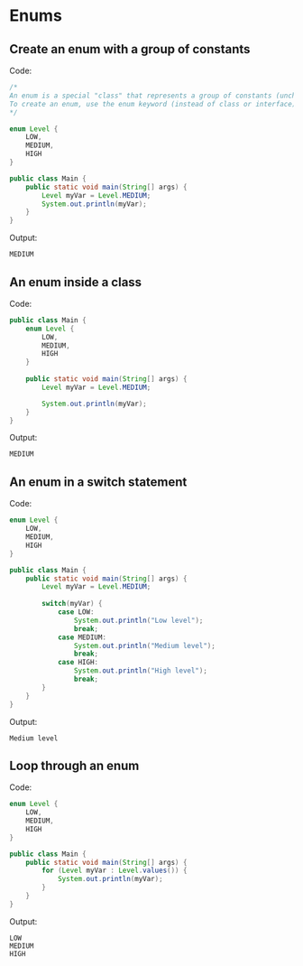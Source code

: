 # Enums

## Create an enum with a group of constants

Code:

```java
/*
An enum is a special "class" that represents a group of constants (unchangeable variables, like final variables).
To create an enum, use the enum keyword (instead of class or interface), and separate the constants with a comma. Note that they should be in uppercase letters.
*/

enum Level {
    LOW,
    MEDIUM,
    HIGH
}

public class Main {
    public static void main(String[] args) { 
        Level myVar = Level.MEDIUM; 
        System.out.println(myVar); 
    } 
}
```

Output:

```text
MEDIUM
```

## An enum inside a class

Code:

```java
public class Main {
    enum Level {
        LOW,
        MEDIUM,
        HIGH
    }
    
    public static void main(String[] args) { 
        Level myVar = Level.MEDIUM; 

        System.out.println(myVar); 
    } 
}
```

Output:

```text
MEDIUM
```

## An enum in a switch statement

Code:

```java
enum Level {
    LOW,
    MEDIUM,
    HIGH
}

public class Main {
    public static void main(String[] args) {
        Level myVar = Level.MEDIUM; 
                    
        switch(myVar) {
            case LOW:
                System.out.println("Low level");
                break;
            case MEDIUM:
                System.out.println("Medium level");
                break;
            case HIGH:
                System.out.println("High level");
                break;
        }
    }
}
```

Output:

```text
Medium level
```

## Loop through an enum

Code:

```java
enum Level {
    LOW,
    MEDIUM,
    HIGH
}

public class Main {
    public static void main(String[] args) { 
        for (Level myVar : Level.values()) {
            System.out.println(myVar);
        }
    } 
}
```

Output:

```text
LOW
MEDIUM
HIGH
```